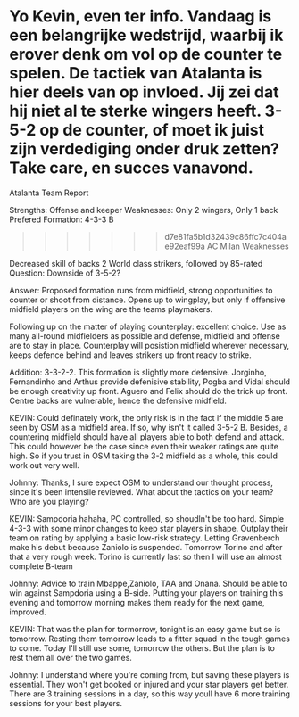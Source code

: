 Yo Kevin, even ter info. Vandaag is een belangrijke wedstrijd, waarbij ik erover denk om vol op de counter te spelen. De tactiek van Atalanta is hier deels van op invloed. Jij zei dat hij niet al te sterke wingers heeft. 3-5-2 op de counter, of moet ik juist zijn verdediging onder druk zetten? Take care, en succes vanavond.
=======
Atalanta Team Report

Strengths: Offense and keeper
Weaknesses: Only 2 wingers, Only 1 back
Prefered Formation: 4-3-3 B
>>>>>>> d7e81fa5b1d32439c86ffc7c404ae92eaf99a
AC Milan Weaknesses

Decreased skill of backs
2 World class strikers, followed by 85-rated
Question: Downside of 3-5-2?





Answer: Proposed formation runs from midfield, strong opportunities to counter or shoot from distance. Opens up to wingplay, but only if offensive midfield players on the wing are the teams playmakers. 
       
Following up on the matter of playing counterplay: excellent choice. Use as many all-round midfielders as possible and defense, midfield and offense are to stay in place. Counterplay will posistion midfield wherever necessary, keeps defence behind and leaves strikers up front ready to strike.

Addition: 3-3-2-2. This formation is slightly more defensive. Jorginho, Fernandinho and Arthus provide defenisive stability, Pogba and Vidal should be enough creativity up front. Aguero and Felix should do the trick up front. Centre backs are vulnerable, hence the defensive midfield. 


KEVIN: Could definately work, the only risk is in the fact if the middle 5 are seen by OSM as a midfield area. If so, why isn't it called 3-5-2 B. Besides, a countering midfield should have all players able to both defend and attack. This could however be the case since even their weaker ratings are quite high. So if you trust in OSM taking the 3-2 midfield as a whole, this could work out very well.

Johnny: Thanks, I sure expect OSM to understand our thought process, since it's been intensile reviewed. What about the tactics on your team? Who are you playing?

KEVIN: Sampdoria hahaha, PC controlled, so shoudln't be too hard. Simple 4-3-3 with some minor changes to keep star players in shape. Outplay their team on rating by applying a basic low-risk strategy. Letting Gravenberch make his debut because Zaniolo is suspended. Tomorrow Torino and after that a very rough week. Torino is currently last so then I will use an almost complete B-team

Johnny: Advice to train Mbappe,Zaniolo, TAA and Onana. Should be able to win against Sampdoria using a B-side. Putting your players on training this evening and tomorrow morning makes them ready for the next game, improved.

KEVIN: That was the plan for tormorrow, tonight is an easy game but so is tomorrow. Resting them tomorrow leads to a fitter squad in the tough games to come. Today I'll still use some, tomorrow the others. But the plan is to rest them all over the two games.

Johnny: I understand where you're coming from, but saving these players is essential. They won't get booked or injured and your star players get better. There are 3 training sessions in a day, so this way youll have 6 more training sessions for your best players.